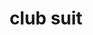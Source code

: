 ---
layout: smileys&emotion
title: club suit
emoji: club_suit
permalink: ♣.html
image: assets/img/3moji/club_suit.png
---